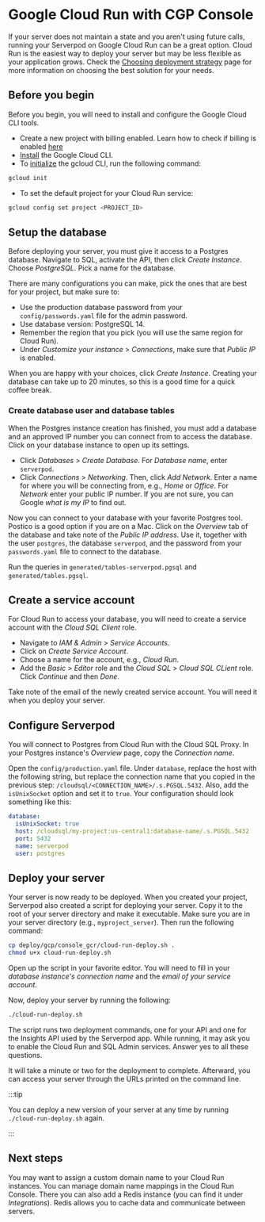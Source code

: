 # Google Cloud Run with CGP Console
If your server does not maintain a state and you aren't using future calls, running your Serverpod on Google Cloud Run can be a great option. Cloud Run is the easiest way to deploy your server but may be less flexible as your application grows. Check the [Choosing deployment strategy](deployment-strategy) page for more information on choosing the best solution for your needs.

## Before you begin
Before you begin, you will need to install and configure the Google Cloud CLI tools.

- Create a new project with billing enabled. Learn how to check if billing is enabled [here](https://cloud.google.com/billing/docs/how-to/verify-billing-enabled)
- [Install](https://cloud.google.com/sdk/docs/install) the Google Cloud CLI.
- To [initialize](https://cloud.google.com/sdk/docs/initializing) the gcloud CLI, run the following command:
```bash
gcloud init
```
- To set the default project for your Cloud Run service:
```bash
gcloud config set project <PROJECT_ID>
```

## Setup the database
Before deploying your server, you must give it access to a Postgres database. Navigate to SQL, activate the API, then click _Create Instance_. Choose _PostgreSQL_. Pick a name for the database.

There are many configurations you can make, pick the ones that are best for your project, but make sure to:
- Use the production database password from your `config/passwords.yaml` file for the admin password.
- Use database version: PostgreSQL 14.
- Remember the region that you pick (you will use the same region for Cloud Run).
- Under _Customize your instance_ > _Connections_, make sure that _Public IP_ is enabled.

When you are happy with your choices, click _Create Instance_. Creating your database can take up to 20 minutes, so this is a good time for a quick coffee break.

### Create database user and database tables
When the Postgres instance creation has finished, you must add a database and an approved IP number you can connect from to access the database. Click on your database instance to open up its settings.

- Click _Databases_ > _Create Database_. For _Database name_, enter `serverpod`.
- Click _Connections_ > _Networking_. Then, click _Add Network_. Enter a name for where you will be connecting from, e.g., _Home_ or _Office_. For _Network_ enter your public IP number. If you are not sure, you can Google _what is my IP_ to find out.

Now you can connect to your database with your favorite Postgres tool. Postico is a good option if you are on a Mac. Click on the _Overview_ tab of the database and take note of the _Public IP address_. Use it, together with the user `postgres`, the database `serverpod`, and the password from your `passwords.yaml` file to connect to the database.

Run the queries in `generated/tables-serverpod.pgsql` and `generated/tables.pgsql`.

## Create a service account
For Cloud Run to access your database, you will need to create a service account with the _Cloud SQL Client_ role.

- Navigate to _IAM & Admin_ > _Service Accounts_.
- Click on _Create Service Account_.
- Choose a name for the account, e.g., _Cloud Run_.
- Add the _Basic_ > _Editor_ role and the _Cloud SQL_ > _Cloud SQL CLient_ role. Click _Continue_ and then _Done_.

Take note of the email of the newly created service account. You will need it when you deploy your server.

## Configure Serverpod
You will connect to Postgres from Cloud Run with the Cloud SQL Proxy. In your Postgres instance's _Overview_ page, copy the _Connection name_.

Open the `config/production.yaml` file. Under `database`, replace the host with the following string, but replace the connection name that you copied in the previous step: `/cloudsql/<CONNECTION_NAME>/.s.PGSQL.5432`. Also, add the `isUnixSocket` option and set it to `true`. Your configuration should look something like this:

```yaml
database:
  isUnixSocket: true
  host: /cloudsql/my-project:us-central1:database-name/.s.PGSQL.5432
  port: 5432
  name: serverpod
  user: postgres
```

## Deploy your server
Your server is now ready to be deployed. When you created your project, Serverpod also created a script for deploying your server. Copy it to the root of your server directory and make it executable. Make sure you are in your server directory (e.g., `myproject_server`). Then run the following command:

```bash
cp deploy/gcp/console_gcr/cloud-run-deploy.sh .
chmod u+x cloud-run-deploy.sh
```

Open up the script in your favorite editor. You will need to fill in your _database instance's connection name_ and the _email of your service account_.

Now, deploy your server by running the following:

```bash
./cloud-run-deploy.sh
```

The script runs two deployment commands, one for your API and one for the Insights API used by the Serverpod app. While running, it may ask you to enable the Cloud Run and SQL Admin services. Answer yes to all these questions.

It will take a minute or two for the deployment to complete. Afterward, you can access your server through the URLs printed on the command line.

:::tip

You can deploy a new version of your server at any time by running `./cloud-run-deploy.sh` again.

:::

## Next steps
You may want to assign a custom domain name to your Cloud Run instances. You can manage domain name mappings in the Cloud Run Console. There you can also add a Redis instance (you can find it under _Integrations_). Redis allows you to cache data and communicate between servers.